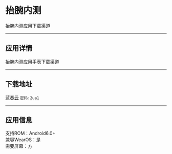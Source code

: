 # 抬腕内测
抬腕内测应用下载渠道

***

## 应用详情
抬腕内测应用手表下载渠道

***

## 下载地址
[蓝奏云](https://hankmi.lanzouw.com/b0cgosdti) `密码:2ua1`

***

## 应用信息
支持ROM：Android6.0+  
兼容WearOS：是  
需要屏幕：方
